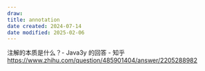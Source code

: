 ```yaml
---
draw:
title: annotation
date created: 2024-07-14
date modified: 2025-02-06
---
```


注解的本质是什么？- Java3y 的回答 - 知乎  
https://www.zhihu.com/question/485901404/answer/2205288982
